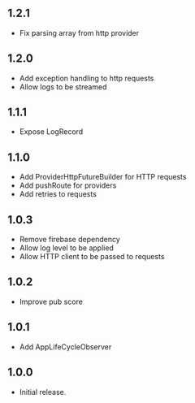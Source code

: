 ## 1.2.1

* Fix parsing array from http provider

## 1.2.0

* Add exception handling to http requests
* Allow logs to be streamed

## 1.1.1

* Expose LogRecord

## 1.1.0

* Add ProviderHttpFutureBuilder for HTTP requests
* Add pushRoute for providers
* Add retries to requests

## 1.0.3

* Remove firebase dependency
* Allow log level to be applied
* Allow HTTP client to be passed to requests

## 1.0.2

* Improve pub score

## 1.0.1

* Add AppLifeCycleObserver

## 1.0.0

* Initial release.
